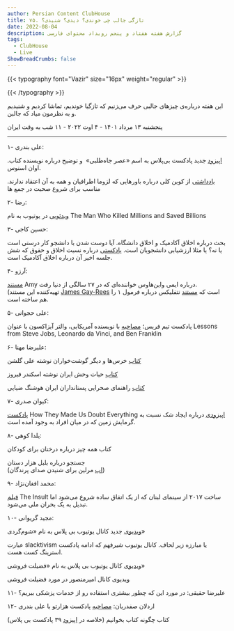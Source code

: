 ```yaml
---
author: Persian Content ClubHouse
title: ۷۵. تازگی جالب چی خوندی؟ دیدی؟ شنیدی؟
date: 2022-08-04
description: گزارش هفته هفتاد و پنجم رویداد محتوای فارسی
tags:
  - ClubHouse
  - Live
ShowBreadCrumbs: false
---
```


{{< typography font="Vazir" size="16px" weight="regular" >}}

{{< /typography >}}


این هفته درباره‌ی چیزهای جالبی حرف می‌زنیم که تازگیا خوندیم، تماشا کردیم و شنیدیم و به نظرمون میاد که جالبن.
<!--more-->

پنجشنبه ۱۳ مرداد ۱۴۰۱ - ۴ اوت ۲۰۲۲ - ۱۱ شب به وقت ایران

---

۱- علی بندری:

[اپیزود](https://www.google.com/url?q=https://bpluspodcast.com/podcast/fifth-season/%25D8%25B9%25D8%25B5%25D8%25B1-%25D8%25AC%25D8%25A7%25D9%2587-%25D8%25B7%25D9%2584%25D8%25A8%25DB%258C/&sa=D&source=editors&ust=1695762692328873&usg=AOvVaw0maTqlRhl9yyp0XDieKasR) جدید پادکست بی‌پلاس به اسم «عصر جاه‌طلبی»  و توضیح درباره نویسنده کتاب. اوان اسنوس.

[یادداشتی](https://www.google.com/url?q=https://kk.org/thetechnium/some-contemporary-heresies/&sa=D&source=editors&ust=1695762692329138&usg=AOvVaw3D9oTH7L73rS4ATQQmv2Zz) از کوین کلی درباره باورهایی که لزوما اطرافیان و همه به آن اعتقاد ندارند. مناسب برای شروع صحبت در جمع ها

  
۲- رضا:

[ویدئویی](https://www.google.com/url?q=https://www.youtube.com/watch?reload%3D9%26v%3DEvknN89JoWo&sa=D&source=editors&ust=1695762692329449&usg=AOvVaw08eYDEyn1O8KtIf9TSTvs7) در یوتیوب به نام The Man Who Killed Millions and Saved Billions

  
۳- حسین کاجی:

بحث درباره اخلاق آکادمیک و اخلاق دانشگاه. آیا دوست شدن با دانشجو کار درستی است یا نه؟ یا مثلا ارزشیابی دانشجویان است. [پادکستی](https://www.google.com/url?q=https://philosophicaldisquisitions.blogspot.com/p/podcast.html&sa=D&source=editors&ust=1695762692329817&usg=AOvVaw3z7u6kZjceSs-gZQZBq5lr) درباره نسبت اخلاق و حقوق که شش جلسه اخیر آن درباره اخلاق آکادمیک است.

  
۴- آرزو:

[مستند](https://www.google.com/url?q=https://en.wikipedia.org/wiki/Amy_(2015_film)&sa=D&source=editors&ust=1695762692330184&usg=AOvVaw0snoO4y9kEX9wSdEqqAKJg) Amy درباره ایمی واین‌هاوس خواننده‌ای که در ۲۷ سالگی از دنیا رفت.  
(تهیه‌کننده این مستند [James Gay-Rees](https://www.google.com/url?q=https://en.wikipedia.org/wiki/James_Gay-Rees&sa=D&source=editors&ust=1695762692330384&usg=AOvVaw13wZDMqZ8ru9DQsEYuExnS) است که [مستند](https://www.google.com/url?q=https://en.wikipedia.org/wiki/Formula_1:_Drive_to_Survive&sa=D&source=editors&ust=1695762692330564&usg=AOvVaw0gdedI4iFJasxyww1SMzKs) نتفلیکس درباره فرمول ۱ را هم ساخته است.

۵- علی حجوانی:

پادکست تیم فریس؛ [مصاحبه](https://www.google.com/url?q=https://tim.blog/2017/10/14/walter-isaacson/&sa=D&source=editors&ust=1695762692330960&usg=AOvVaw0IzbGupjcTyJJFwiKMkX1d) با نویسنده آمریکایی، والتر آیزاکسون با عنوان Lessons from Steve Jobs, Leonardo da Vinci, and Ben Franklin

۶- علیرضا مهنا:

[کتاب](https://www.google.com/url?q=https://www.iranketab.ir/book/26549-bears&sa=D&source=editors&ust=1695762692331375&usg=AOvVaw2jcC9-wVm1ik-lWDppzmeK) خرس‌ها و دیگر گوشت‌خواران نوشته علی گلشن

[کتاب](https://www.google.com/url?q=https://www.goodreads.com/book/show/39275068&sa=D&source=editors&ust=1695762692331592&usg=AOvVaw1fu1fZsg7YC_jjK6PB_jg8) حیات وحش ایران نوشته اسکندر فیروز

[کتاب](https://www.google.com/url?q=https://www.goodreads.com/book/show/40890306&sa=D&source=editors&ust=1695762692331807&usg=AOvVaw2Yzt_GOp4zKhLhwq6PQqyx) راهنمای صحرایی پستانداران ایران هوشنگ ضیایی

۷- کیوان صدری:

[پادکست](https://www.google.com/url?q=https://www.bbc.co.uk/programmes/m000l7q1/episodes/downloads%23:~:text%3DHow%2520some%2520of%2520the%2520world's,make%2520us%2520doubt%2520climate%2520change.&sa=D&source=editors&ust=1695762692332164&usg=AOvVaw3rhQseLwUO4wwBx23n9Vfn) How They Made Us Doubt Everything [اپیزودی](https://www.google.com/url?q=https://www.bbc.co.uk/programmes/m000lddy&sa=D&source=editors&ust=1695762692332344&usg=AOvVaw1WgSR0sZjFCO3_bthrGGSk) درباره ایجاد شک نسبت به گرمایش زمین که در میان افراد به وجود آمده است.

۸- یلدا کوهی:

کتاب همه چیز درباره درختان برای کودکان

جستجو درباره بلبل هزار دستان  
([اپ](https://www.google.com/url?q=https://merlin.allaboutbirds.org/&sa=D&source=editors&ust=1695762692332828&usg=AOvVaw2FbMd6GI5LGUjjtTprDUXD) مرلین برای شنیدن صدای پرندگان)

۹- محمد افغا‌ن‌نژاد:

[فیلم](https://www.google.com/url?q=https://en.wikipedia.org/wiki/The_Insult_(film)&sa=D&source=editors&ust=1695762692333231&usg=AOvVaw0Ms2EMQgOcHcfztzRpR3ie) The Insult ساخت ۲۰۱۷ از سینمای لبنان که از یک اتفاق ساده شروع می‌شود اما تبدیل به یک بحران ملی می‌شود.

۱۰- مجید گریوانی:

[ویدیوی](https://www.google.com/url?q=https://youtu.be/TRhPxMCowAM&sa=D&source=editors&ust=1695762692333659&usg=AOvVaw0qbvNMdvY0MlRlsWZVqqPm) جدید کانال یوتیوب بی پلاس به نام «شوم‌گردی»

عبارت slacktivism یا مبارزه زیر لحاف. کانال یوتیوب شیرفهم که ادامه پادکست استرینگ کست هست.

[ویدیوی](https://www.google.com/url?q=https://www.youtube.com/watch?v%3DgTLNog-yjjo&sa=D&source=editors&ust=1695762692333991&usg=AOvVaw0hByuCnPE7anUsMXdjV86m) کانال یوتیوب بی پلاس به نام «فضیلت فروشی»

ویدیوی کانال امیرمنصور در مورد فضیلت فروشی

  
۱۱- علیرضا حقیقی: در مورد این که چطور بیشتری استفاده رو از خدمات پزشکی ببریم؟

۱۲- اردلان صفدریان: [مصاحبه](https://www.google.com/url?q=https://podcasts.apple.com/us/podcast/%25D9%2581%25D8%25B5%25D9%2584-%25DB%25B2-%25D9%2582%25D8%25B3%25D9%2585%25D8%25AA-%25DB%25B4-%25D8%25A7%25DB%258C%25D9%2586-%25D9%2587%25D9%2585%25D9%2587-%25DB%258C-%25D9%25BE%25D8%25A7%25D8%25AF%25DA%25A9%25D8%25B3%25D8%25AA-%25D9%2586%25DB%258C%25D8%25B3%25D8%25AA/id1413693216?i%3D1000430139255&sa=D&source=editors&ust=1695762692334585&usg=AOvVaw2sKDfUJf3d3EytP1kO7QfE) پادکست هزارتو با علی بندری

کتاب چگونه کتاب بخوانیم (خلاصه در [اپیزود](https://www.google.com/url?q=https://bpluspodcast.com/podcast/third-season/%25DA%2586%25D8%25B7%25D9%2588%25D8%25B1-%25DA%25A9%25D8%25AA%25D8%25A7%25D8%25A8-%25D8%25A8%25D8%25AE%25D9%2588%25D8%25A7%25D9%2586%25DB%258C%25D9%2585/&sa=D&source=editors&ust=1695762692334954&usg=AOvVaw1H1_YqE6SxX0wapptHtVdI) ۳۹ پادکست بی پلاس)
